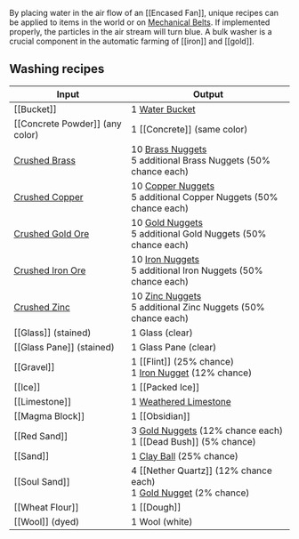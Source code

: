 By placing water in the air flow of an [[Encased Fan]], unique recipes can be applied to items in the world or on [Mechanical Belts](Mechanical-Belt). If implemented properly, the particles in the air stream will turn blue. A bulk washer is a crucial component in the automatic farming of [[iron]] and [[gold]].

## Washing recipes
| Input  | Output |
| ------------- | ------------- |
| [[Bucket]] | 1 [Water Bucket](Bucket) |
| [[Concrete Powder]] (any color) | 1 [[Concrete]] (same color) |
| [Crushed Brass](Brass)| 10 [Brass Nuggets](Brass) <br> 5 additional Brass Nuggets (50% chance each) |
| [Crushed Copper](Copper) | 10 [Copper Nuggets](Copper) <br> 5 additional Copper Nuggets (50% chance each) |
| [Crushed Gold Ore](Gold) | 10 [Gold Nuggets](Gold) <br> 5 additional Gold Nuggets (50% chance each) |
| [Crushed Iron Ore](Iron) | 10 [Iron Nuggets](Iron) <br> 5 additional Iron Nuggets (50% chance each) |
| [Crushed Zinc](Zinc) | 10 [Zinc Nuggets](Zinc) <br> 5 additional Zinc Nuggets (50% chance each) |
| [[Glass]] (stained) | 1 Glass (clear) |
| [[Glass Pane]] (stained) | 1 Glass Pane (clear) |
| [[Gravel]] | 1 [[Flint]] (25% chance) <br> 1 [Iron Nugget](Iron) (12% chance) |
| [[Ice]] | 1 [[Packed Ice]] |
| [[Limestone]] | 1 [Weathered Limestone](Limestone) |
| [[Magma Block]] | 1 [[Obsidian]] |
| [[Red Sand]] | 3 [Gold Nuggets](Gold) (12% chance each) <br> 1 [[Dead Bush]] (5% chance) |
| [[Sand]] | 1 [Clay Ball](Clay) (25% chance) |
| [[Soul Sand]] | 4 [[Nether Quartz]] (12% chance each) <br> 1 [Gold Nugget](Gold) (2% chance) |
| [[Wheat Flour]] | 1 [[Dough]] |
| [[Wool]] (dyed) | 1 Wool (white) |